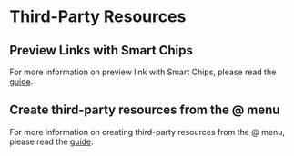 # Third-Party Resources

## Preview Links with Smart Chips

For more information on preview link with Smart Chips, please read the
[guide](https://developers.google.com/apps-script/add-ons/editors/gsao/preview-links).

## Create third-party resources from the @ menu

For more information on creating third-party resources from the @ menu, please read the
[guide](https://developers.devsite.corp.google.com/workspace/add-ons/guides/create-insert-resource-smart-chip).
